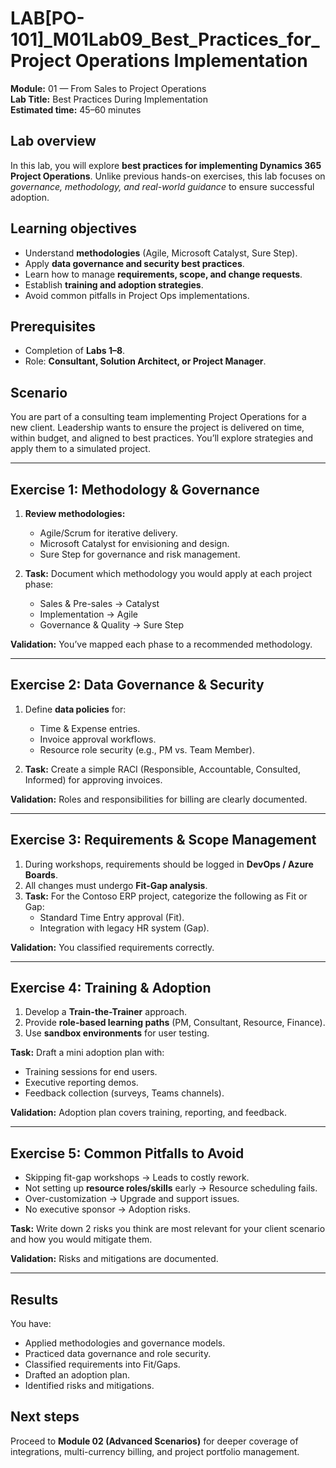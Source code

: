 # LAB[PO-101]_M01Lab09_Best_Practices_for_Project Operations Implementation

**Module:** 01 — From Sales to Project Operations  
**Lab Title:** Best Practices During Implementation  
**Estimated time:** 45–60 minutes  

## Lab overview
In this lab, you will explore **best practices for implementing Dynamics 365 Project Operations**. Unlike previous hands-on exercises, this lab focuses on *governance, methodology, and real-world guidance* to ensure successful adoption.

## Learning objectives
- Understand **methodologies** (Agile, Microsoft Catalyst, Sure Step).  
- Apply **data governance and security best practices**.  
- Learn how to manage **requirements, scope, and change requests**.  
- Establish **training and adoption strategies**.  
- Avoid common pitfalls in Project Ops implementations.  

## Prerequisites
- Completion of **Labs 1–8**.  
- Role: **Consultant, Solution Architect, or Project Manager**.  

## Scenario
You are part of a consulting team implementing Project Operations for a new client. Leadership wants to ensure the project is delivered on time, within budget, and aligned to best practices. You’ll explore strategies and apply them to a simulated project.  

---

## Exercise 1: Methodology & Governance

1. **Review methodologies:**  
   - Agile/Scrum for iterative delivery.  
   - Microsoft Catalyst for envisioning and design.  
   - Sure Step for governance and risk management.  

2. **Task:** Document which methodology you would apply at each project phase:  
   - Sales & Pre-sales → Catalyst  
   - Implementation → Agile  
   - Governance & Quality → Sure Step  

**Validation:** You’ve mapped each phase to a recommended methodology.  

---

## Exercise 2: Data Governance & Security

1. Define **data policies** for:  
   - Time & Expense entries.  
   - Invoice approval workflows.  
   - Resource role security (e.g., PM vs. Team Member).  

2. **Task:** Create a simple RACI (Responsible, Accountable, Consulted, Informed) for approving invoices.  

**Validation:** Roles and responsibilities for billing are clearly documented.  

---

## Exercise 3: Requirements & Scope Management

1. During workshops, requirements should be logged in **DevOps / Azure Boards**.  
2. All changes must undergo **Fit-Gap analysis**.  
3. **Task:** For the Contoso ERP project, categorize the following as Fit or Gap:  
   - Standard Time Entry approval (Fit).  
   - Integration with legacy HR system (Gap).  

**Validation:** You classified requirements correctly.  

---

## Exercise 4: Training & Adoption

1. Develop a **Train-the-Trainer** approach.  
2. Provide **role-based learning paths** (PM, Consultant, Resource, Finance).  
3. Use **sandbox environments** for user testing.  

**Task:** Draft a mini adoption plan with:  
   - Training sessions for end users.  
   - Executive reporting demos.  
   - Feedback collection (surveys, Teams channels).  

**Validation:** Adoption plan covers training, reporting, and feedback.  

---

## Exercise 5: Common Pitfalls to Avoid

- Skipping fit-gap workshops → Leads to costly rework.  
- Not setting up **resource roles/skills** early → Resource scheduling fails.  
- Over-customization → Upgrade and support issues.  
- No executive sponsor → Adoption risks.  

**Task:** Write down 2 risks you think are most relevant for your client scenario and how you would mitigate them.  

**Validation:** Risks and mitigations are documented.  

---

## Results
You have:  
- Applied methodologies and governance models.  
- Practiced data governance and role security.  
- Classified requirements into Fit/Gaps.  
- Drafted an adoption plan.  
- Identified risks and mitigations.  

## Next steps
Proceed to **Module 02 (Advanced Scenarios)** for deeper coverage of integrations, multi-currency billing, and project portfolio management.
